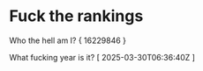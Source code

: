 # Fuck the rankings

Who the hell am I?
{ 16229846 }

What fucking year is it?
[ 2025-03-30T06:36:40Z ]
